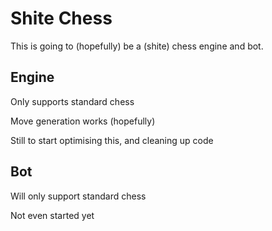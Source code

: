 # Shite Chess
This is going to (hopefully) be a (shite) chess engine and bot.

## Engine

Only supports standard chess

Move generation works (hopefully)

Still to start optimising this, and cleaning up code

## Bot

Will only support standard chess

Not even started yet
